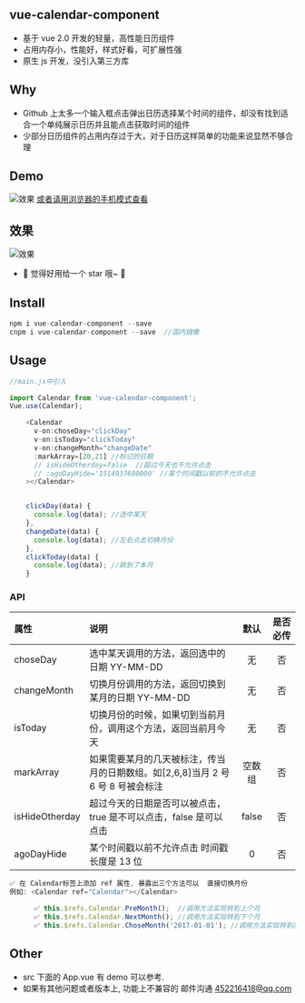 ## vue-calendar-component

* 基于 vue 2.0 开发的轻量，高性能日历组件
* 占用内存小，性能好，样式好看，可扩展性强
* 原生 js 开发，没引入第三方库

## Why

* Github 上太多一个输入框点击弹出日历选择某个时间的组件，却没有找到适合一个单纯展示日历并且能点击获取时间的组件
* 少部分日历组件的占用内存过于大，对于日历这样简单的功能来说显然不够合理

## Demo

![效果](https://zwhgithub.github.io/vue-calendar/dist/1510652959.png) [或者请用浏览器的手机模式查看](https://zwhgithub.github.io/vue-calendar/dist/#/)

## 效果

![效果](https://qiniu.epipe.cn/5465939501580804096?imageView2/1/w/290/h/470)

* 🎉 觉得好用给一个 star 哦~ 🎉

## Install

```javascript
npm i vue-calendar-component --save
cnpm i vue-calendar-component --save  //国内镜像
```

## Usage

```javascript
//main.js中引入

import Calendar from 'vue-calendar-component';
Vue.use(Calendar);

    <Calendar
      v-on:choseDay="clickDay"
      v-on:isToday="clickToday"
      v-on:changeMonth="changeDate"
      :markArray=[20,21] //标记的日期
      // isHideOtherday=false  //超过今天也不允许点击
      // :agoDayHide='1514937600000' //某个时间戳以前的不允许点击
    ></Calendar>


    clickDay(data) {
      console.log(data); //选中某天
    },
    changeDate(data) {
      console.log(data); //左右点击切换月份
    },
    clickToday(data) {
      console.log(data); //跳到了本月
    }
```

### API

| 属性           | 说明                                                                             |  默认  | 是否必传 |
| :------------- | :------------------------------------------------------------------------------- | :----: | :------: |
| choseDay       | 选中某天调用的方法，返回选中的日期 YY-MM-DD                                      |   无   |    否    |
| changeMonth    | 切换月份调用的方法，返回切换到某月的日期 YY-MM-DD                                |   无   |    否    |
| isToday        | 切换月份的时候，如果切到当前月份，调用这个方法，返回当前月今天                   |   无   |    否    |
| markArray      | 如果需要某月的几天被标注，传当月的日期数组。如[2,6,8]当月 2 号 6 号 8 号被会标注 | 空数组 |    否    |
| isHideOtherday | 超过今天的日期是否可以被点击，true 是不可以点击，false 是可以点击                | false  |    否    |
| agoDayHide     | 某个时间戳以前不允许点击 时间戳长度是 13 位                                      |   0    |    否    |

```javascript
✅ 在 Calendar标签上添加 ref 属性, 暴露出三个方法可以  直接切换月份
例如: <Calendar ref="Calendar"></Calendar>

      ✅ this.$refs.Calendar.PreMonth();  //调用方法实现转到上个月
      ✅ this.$refs.Calendar.NextMonth(); //调用方法实现转到下个月
      ✅ this.$refs.Calendar.ChoseMonth('2017-01-01'); //调用方法实现转到某个月
```

## Other

* src 下面的 App.vue 有 demo 可以参考.
* 如果有其他问题或者版本上, 功能上不兼容的 邮件沟通 452216418@qq.com
